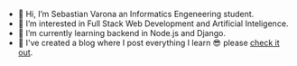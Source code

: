 - 👋 Hi, I’m Sebastian Varona an Informatics Engeneering student.
- 👀 I’m interested in Full Stack Web Development and Artificial Inteligence.
- 🌱 I’m currently learning backend in Node.js and Django.
- 🚀 I've created a blog where I post everything I learn 😎 please [check it out](https://crevna.com).
<!--- - 💞️ I’m looking to collaborate on ... 
- 📫 How to reach me ... --->

<!---
sebastianvarona/sebastianvarona is a ✨ special ✨ repository because its `README.md` (this file) appears on your GitHub profile.
You can click the Preview link to take a look at your changes.
--->
